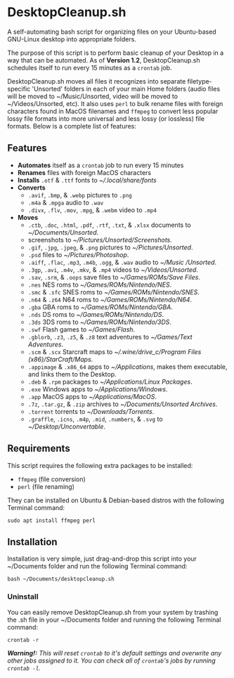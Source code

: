 # DesktopCleanup.sh
A self-automating bash script for organizing files on your Ubuntu-based GNU-Linux desktop into appropriate folders.

The purpose of this script is to perform basic cleanup of your Desktop in a way that can be automated.
As of **Version 1.2**, DesktopCleanup.sh schedules itself to run every 15 minutes as a `crontab` job.

DesktopCleanup.sh moves all files it recognizes into separate filetype-specific 'Unsorted' folders in each of your main Home folders (audio files will be moved to ~/Music/Unsorted, video will be moved to ~/Videos/Unsorted, etc).  It also uses `perl` to bulk rename files with foreign characters found in MacOS filenames and `ffmpeg` to convert less popular lossy file formats into more universal and less lossy (or lossless) file formats.  Below is a complete list of features:

## Features
- **Automates** itself as a `crontab` job to run every 15 minutes
- **Renames** files with foreign MacOS characters
- **Installs** `.otf` & `.ttf` fonts to _~/.local/share/fonts_
- **Converts**
  - `.avif`, `.bmp`, & `.webp` pictures to `.png`
  - `.m4a` & `.mpga` audio to `.wav`
  - `.divx`, `.flv`, `.mov`, `.mpg`, & `.webm` video to `.mp4`
- **Moves**
  - `.ctb`, `.doc`, `.html`, `.pdf`, `.rtf`, `.txt`, & `.xlsx` documents to _~/Documents/Unsorted_.
  - screenshots to _~/Pictures/Unsorted/Screenshots_.
  - `.gif`, `.jpg`, `.jpeg`, & `.png` pictures to _~/Pictures/Unsorted_.
  - `.psd` files to _~/Pictures/Photoshop_.
  - `.aiff`, `.flac`, `.mp3`, `.m4b`, `.ogg`, & `.wav` audio to _~/Music
  /Unsorted_.
  - `.3gp`, `.avi`, `.m4v`, `.mkv`, & `.mp4` videos to _~/Videos/Unsorted_.
  - `.sav`, `.srm`, & `.oops` save files to _~/Games/ROMs/Save Files_.
  - `.nes` NES roms to _~/Games/ROMs/Nintendo/NES_.
  - `.smc` & `.sfc` SNES roms to _~/Games/ROMs/Nintendo/SNES_.
  - `.n64` & `.z64` N64 roms to _~/Games/ROMs/Nintendo/N64_.
  - `.gba` GBA roms to _~/Games/ROMs/Nintendo/GBA_.
  - `.nds` DS roms to _~/Games/ROMs/Nintendo/DS_.
  - `.3ds` 3DS roms to _~/Games/ROMs/Nintendo/3DS_.
  - `.swf` Flash games to _~/Games/Flash_.
  - `.gblorb`, `.z3`, `.z5`, & `.z8` text adventures to _~/Games/Text Adventures_.
  - `.scm` & `.scx` Starcraft maps to _~/.wine/drive_c/Program Files (x86)/StarCraft/Maps_.
  - `.appimage` & `.x86_64` apps to _~/Applications_, makes them executable, and links them to the Desktop.
  - `.deb` & `.rpm` packages to _~/Applications/Linux Packages_.
  - `.exe` Windows apps to _~/Applications/Windows_.
  - `.app` MacOS apps to _~/Applications/MacOS_.
  - `.7z`, `.tar.gz`, & `.zip` archives to _~/Documents/Unsorted Archives_.
  - `.torrent` torrents to _~/Downloads/Torrents_.
  - `.graffle`, `.icns`, `.m4p`, `.mid`, `.numbers`, & `.svg` to _~/Desktop/Unconvertable_.

## Requirements
This script requires the following extra packages to be installed:
- `ffmpeg` (file conversion)
- `perl` (file renaming)

They can be installed on Ubuntu & Debian-based distros with the following Terminal command:
```
sudo apt install ffmpeg perl
```
## Installation
Installation is very simple, just drag-and-drop this script into your ~/Documents folder and run the following Terminal command:
```
bash ~/Documents/desktopcleanup.sh
```

### Uninstall
You can easily remove DesktopCleanup.sh from your system by trashing the .sh file in your ~/Documents folder and running the following Terminal command:
```
crontab -r
```
***Warning!:*** *This will reset `crontab` to it's default settings and overwrite any other jobs assigned to it.  You can check all of `crontab`'s jobs by running `crontab -l`.*
